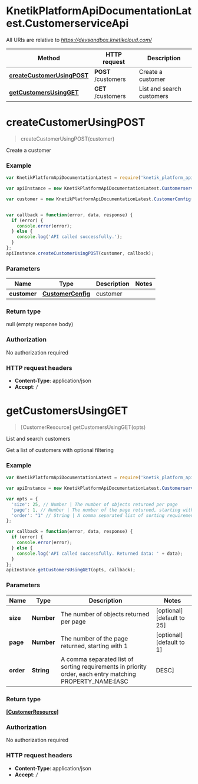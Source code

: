 # KnetikPlatformApiDocumentationLatest.CustomerserviceApi

All URIs are relative to *https://devsandbox.knetikcloud.com/*

Method | HTTP request | Description
------------- | ------------- | -------------
[**createCustomerUsingPOST**](CustomerserviceApi.md#createCustomerUsingPOST) | **POST** /customers | Create a customer
[**getCustomersUsingGET**](CustomerserviceApi.md#getCustomersUsingGET) | **GET** /customers | List and search customers


<a name="createCustomerUsingPOST"></a>
# **createCustomerUsingPOST**
> createCustomerUsingPOST(customer)

Create a customer

### Example
```javascript
var KnetikPlatformApiDocumentationLatest = require('knetik_platform_api_documentation_latest');

var apiInstance = new KnetikPlatformApiDocumentationLatest.CustomerserviceApi();

var customer = new KnetikPlatformApiDocumentationLatest.CustomerConfig(); // CustomerConfig | customer


var callback = function(error, data, response) {
  if (error) {
    console.error(error);
  } else {
    console.log('API called successfully.');
  }
};
apiInstance.createCustomerUsingPOST(customer, callback);
```

### Parameters

Name | Type | Description  | Notes
------------- | ------------- | ------------- | -------------
 **customer** | [**CustomerConfig**](CustomerConfig.md)| customer | 

### Return type

null (empty response body)

### Authorization

No authorization required

### HTTP request headers

 - **Content-Type**: application/json
 - **Accept**: */*

<a name="getCustomersUsingGET"></a>
# **getCustomersUsingGET**
> [CustomerResource] getCustomersUsingGET(opts)

List and search customers

Get a list of customers with optional filtering

### Example
```javascript
var KnetikPlatformApiDocumentationLatest = require('knetik_platform_api_documentation_latest');

var apiInstance = new KnetikPlatformApiDocumentationLatest.CustomerserviceApi();

var opts = { 
  'size': 25, // Number | The number of objects returned per page
  'page': 1, // Number | The number of the page returned, starting with 1
  'order': "1" // String | A comma separated list of sorting requirements in priority order, each entry matching PROPERTY_NAME:[ASC|DESC]
};

var callback = function(error, data, response) {
  if (error) {
    console.error(error);
  } else {
    console.log('API called successfully. Returned data: ' + data);
  }
};
apiInstance.getCustomersUsingGET(opts, callback);
```

### Parameters

Name | Type | Description  | Notes
------------- | ------------- | ------------- | -------------
 **size** | **Number**| The number of objects returned per page | [optional] [default to 25]
 **page** | **Number**| The number of the page returned, starting with 1 | [optional] [default to 1]
 **order** | **String**| A comma separated list of sorting requirements in priority order, each entry matching PROPERTY_NAME:[ASC|DESC] | [optional] [default to 1]

### Return type

[**[CustomerResource]**](CustomerResource.md)

### Authorization

No authorization required

### HTTP request headers

 - **Content-Type**: application/json
 - **Accept**: */*

